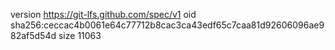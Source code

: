 version https://git-lfs.github.com/spec/v1
oid sha256:ceccac4b0061e64c77712b8cac3ca43edf65c7caa81d92606096ae982af5d54d
size 11063
